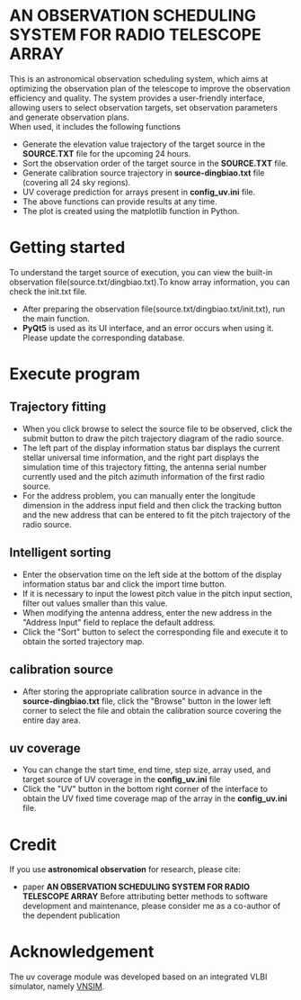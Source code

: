 AN OBSERVATION SCHEDULING SYSTEM FOR RADIO TELESCOPE ARRAY
===
This is an astronomical observation scheduling system, which aims at optimizing the observation plan of the telescope to improve the observation efficiency and quality. The system provides a user-friendly interface, allowing users to select observation targets, set observation parameters and generate observation plans.   
When used, it includes the following functions
* Generate the elevation value trajectory of the target source in the **SOURCE.TXT** file for the upcoming 24 hours.
* Sort the observation order of the target source in the **SOURCE.TXT** file.
* Generate calibration source trajectory in **source-dingbiao.txt** file (covering all 24 sky regions).
* UV coverage prediction for arrays present in **config_uv.ini** file.
* The above functions can provide results at any time.
* The plot is created using the matplotlib function in Python.
  
Getting started
===
  To understand the target source of execution, you can view the built-in observation file(source.txt/dingbiao.txt).To know array information, you can check the init.txt file.
* After preparing the observation file(source.txt/dingbiao.txt/init.txt), run the main function.
* **PyQt5** is used as its UI interface, and an error occurs when using it. Please update the corresponding database.

Execute program
===
Trajectory fitting
------
*  When you click browse to select the source file to be observed, click the submit button to draw the pitch trajectory diagram of the radio source.
*  The left part of the display information status bar displays the current stellar universal time information, and the right part displays the simulation time of this trajectory fitting, the antenna serial number currently used and the pitch azimuth information of the first radio source.
*  For the address problem, you can manually enter the longitude dimension in the address input field and then click the tracking button and the new address that can be entered to fit the pitch trajectory of the radio source.
  
Intelligent sorting
------
* Enter the observation time on the left side at the bottom of the display information status bar and click the import time button.
* If it is necessary to input the lowest pitch value in the pitch input section, filter out values smaller than this value.
* When modifying the antenna address, enter the new address in the "Address Input" field to replace the default address.
* Click the "Sort" button to select the corresponding file and execute it to obtain the sorted trajectory map.
  
calibration source
---
* After storing the appropriate calibration source in advance in the **source-dingbiao.txt** file, click the "Browse" button in the lower left corner to select the file and obtain the calibration source covering the entire day area.

uv coverage
---
* You can change the start time, end time, step size, array used, and target source of UV coverage in the **config_uv.ini** file
* Click the "UV" button in the bottom right corner of the interface to obtain the UV fixed time coverage map of the array in the **config_uv.ini** file.

Credit
===
If you use **astronomical observation** for research, please cite:
* paper **AN OBSERVATION SCHEDULING SYSTEM FOR RADIO TELESCOPE ARRAY**
Before attributing better methods to software development and maintenance, please consider me as a co-author of the dependent publication

Acknowledgement
===
The uv coverage module was developed based on an integrated VLBI simulator, namely [VNSIM](https://github.com/ZhenZHAO/VNSIM).
